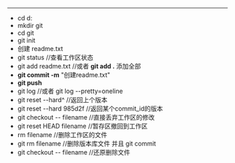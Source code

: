 
---
- cd d:
- mkdir git
- cd git
- git init
- 创建 readme.txt
- git status  //查看工作区状态
- git add readme.txt //或者  **git add .** 添加全部
- **git commit -m** "创建readme.txt"
- **git push**
- git log  //或者   git log --pretty=oneline
- git reset --hard^  //返回上个版本
- git reset --hard 985d2f //返回某个commit_id的版本
- git checkout -- filename  //直接丢弃工作区的修改
- git reset HEAD filename  //暂存区撤回到工作区
- rm filename  //删除工作区的文件
- git rm filename  //删除版本库文件  并且 git commit
- git checkout -- filename   //还原删除文件